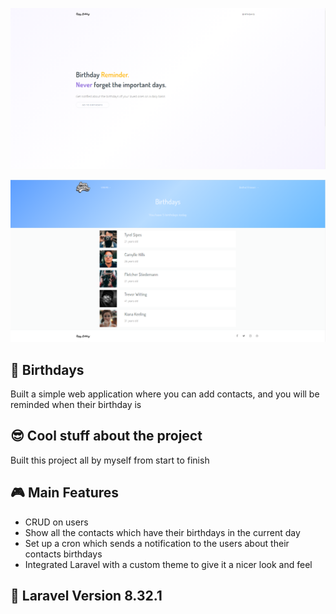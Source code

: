 <p align="center"><img src="https://raw.githubusercontent.com/dragosh635/birthdays/master/public/img/AppHome.png" width="800"></p>

<p align="center"><img src="https://raw.githubusercontent.com/dragosh635/birthdays/master/public/img/AppPrint.png" width="800"></p>

## 🎂 Birthdays

Built a simple web application where you can add contacts, and you will be reminded when their birthday is

## 😎 Cool stuff about the project

Built this project all by myself from start to finish

## 🎮 Main Features

-  CRUD on users
-  Show all the contacts which have their birthdays in the current day
-  Set up a cron which sends a notification to the users about their contacts birthdays
-  Integrated Laravel with a custom theme to give it a nicer look and feel

## 🔢 Laravel Version 8.32.1
